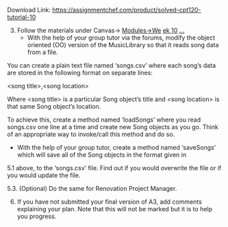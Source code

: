 Download Link: https://assignmentchef.com/product/solved-cpt120-tutorial-10
<br>
<ol start="3">

 <li>Follow the materials under Canvas→ <a href="https://rmit.instructure.com/courses/56609/modules">Modules→We</a> <a href="https://rmit.instructure.com/courses/56609/modules">e</a><a href="https://rmit.instructure.com/courses/56609/modules">k</a><a href="https://rmit.instructure.com/courses/56609/modules">  </a><a href="https://rmit.instructure.com/courses/56609/modules">1</a><a href="https://rmit.instructure.com/courses/56609/modules">0</a> <a href="https://rmit.instructure.com/courses/56609/modules">…</a>

  <ul>

   <li>With the help of your group tutor via the forums, modify the object oriented (OO) version of the MusicLibrary so that it reads song data from a file.</li>

  </ul></li>

</ol>

You can create a plain text file named ‘songs.csv’ where each song’s data are stored in the following format on separate lines:

&lt;song title&gt;,&lt;song location&gt;

Where &lt;song title&gt; is a particular Song object’s title and &lt;song location&gt; is that same Song object’s location.

To achieve this, create a method named ‘loadSongs’ where you read songs.csv one line at a time and create new Song objects as you go. Think of an appropriate way to invoke/call this method and do so.

<ul>

 <li>With the help of your group tutor, create a method named ‘saveSongs’ which will save all of the Song objects in the format given in</li>

</ul>

5.1 above, to the ‘songs.csv’ file. Find out if you would overwrite the file or if you would update the file.

5.3. (Optional) Do the same for Renovation Project Manager.

<ol start="6">

 <li>If you have not submitted your final version of A3, add comments explaining your plan. Note that this will not be marked but it is to help you progress.</li>

</ol>